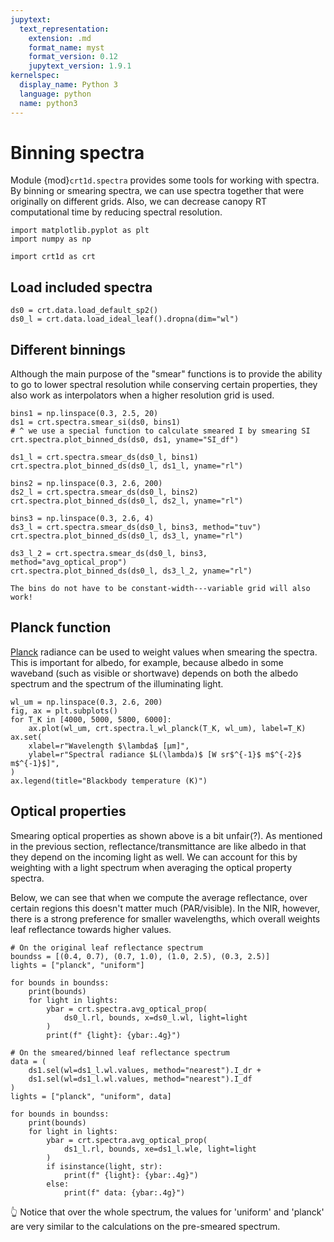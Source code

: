 ```yaml
---
jupytext:
  text_representation:
    extension: .md
    format_name: myst
    format_version: 0.12
    jupytext_version: 1.9.1
kernelspec:
  display_name: Python 3
  language: python
  name: python3
---
```


# Binning spectra

Module {mod}`crt1d.spectra` provides some tools for working with spectra.
By binning or smearing spectra, we can use spectra together that were originally on different grids.
Also, we can decrease canopy RT computational time by reducing spectral resolution.

```{code-cell} ipython3
import matplotlib.pyplot as plt
import numpy as np

import crt1d as crt
```

## Load included spectra

```{code-cell} ipython3
ds0 = crt.data.load_default_sp2()
ds0_l = crt.data.load_ideal_leaf().dropna(dim="wl")
```

## Different binnings

Although the main purpose of the "smear" functions is to provide the ability to go to lower spectral resolution while conserving certain properties, they also work as interpolators when a higher resolution grid is used.

```{code-cell} ipython3
bins1 = np.linspace(0.3, 2.5, 20)
ds1 = crt.spectra.smear_si(ds0, bins1)
# ^ we use a special function to calculate smeared I by smearing SI
crt.spectra.plot_binned_ds(ds0, ds1, yname="SI_df")
```

```{code-cell} ipython3
ds1_l = crt.spectra.smear_ds(ds0_l, bins1)
crt.spectra.plot_binned_ds(ds0_l, ds1_l, yname="rl")
```

```{code-cell} ipython3
bins2 = np.linspace(0.3, 2.6, 200)
ds2_l = crt.spectra.smear_ds(ds0_l, bins2)
crt.spectra.plot_binned_ds(ds0_l, ds2_l, yname="rl")
```

```{code-cell} ipython3
bins3 = np.linspace(0.3, 2.6, 4)
ds3_l = crt.spectra.smear_ds(ds0_l, bins3, method="tuv")
crt.spectra.plot_binned_ds(ds0_l, ds3_l, yname="rl")
```

```{code-cell} ipython3
ds3_l_2 = crt.spectra.smear_ds(ds0_l, bins3, method="avg_optical_prop")
crt.spectra.plot_binned_ds(ds0_l, ds3_l_2, yname="rl")
```

```{note}
The bins do not have to be constant-width---variable grid will also work!
```

## Planck function

[Planck](https://en.wikipedia.org/wiki/Planck%27s_law) radiance can be used to weight values
when smearing the spectra. This is important for albedo, for example, because albedo in some waveband (such as visible or shortwave) depends on both the albedo spectrum and the spectrum of the illuminating light.

```{code-cell} ipython3
wl_um = np.linspace(0.3, 2.6, 200)
fig, ax = plt.subplots()
for T_K in [4000, 5000, 5800, 6000]:
    ax.plot(wl_um, crt.spectra.l_wl_planck(T_K, wl_um), label=T_K)
ax.set(
    xlabel=r"Wavelength $\lambda$ [μm]",
    ylabel=r"Spectral radiance $L(\lambda)$ [W sr$^{-1}$ m$^{-2}$ m$^{-1}$]",
)
ax.legend(title="Blackbody temperature (K)")
```

## Optical properties

Smearing optical properties as shown above is a bit unfair(?). As mentioned in the previous section, reflectance/transmittance are like albedo in that they depend on the incoming light as well. We can account for this by weighting with a light spectrum when averaging the optical property spectra.

Below, we can see that when we compute the average reflectance, over certain regions this doesn't matter much (PAR/visible). In the NIR, however, there is a strong preference for smaller wavelengths, which overall weights leaf reflectance towards higher values.

```{code-cell} ipython3
# On the original leaf reflectance spectrum
boundss = [(0.4, 0.7), (0.7, 1.0), (1.0, 2.5), (0.3, 2.5)]
lights = ["planck", "uniform"]

for bounds in boundss:
    print(bounds)
    for light in lights:
        ybar = crt.spectra.avg_optical_prop(
            ds0_l.rl, bounds, x=ds0_l.wl, light=light
        )
        print(f" {light}: {ybar:.4g}")
```

```{code-cell} ipython3
# On the smeared/binned leaf reflectance spectrum
data = (
    ds1.sel(wl=ds1_l.wl.values, method="nearest").I_dr +
    ds1.sel(wl=ds1_l.wl.values, method="nearest").I_df
)
lights = ["planck", "uniform", data]

for bounds in boundss:
    print(bounds)
    for light in lights:
        ybar = crt.spectra.avg_optical_prop(
            ds1_l.rl, bounds, xe=ds1_l.wle, light=light
        )
        if isinstance(light, str):
            print(f" {light}: {ybar:.4g}")
        else:
            print(f" data: {ybar:.4g}")
```

👆 Notice that over the whole spectrum, the values for 'uniform' and 'planck' are very similar to the calculations on the pre-smeared spectrum.
